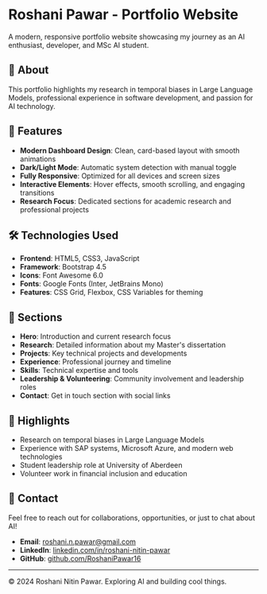 # Roshani Pawar - Portfolio Website

A modern, responsive portfolio website showcasing my journey as an AI enthusiast, developer, and MSc AI student.

## 🎯 About

This portfolio highlights my research in temporal biases in Large Language Models, professional experience in software development, and passion for AI technology.

## 🚀 Features

- **Modern Dashboard Design**: Clean, card-based layout with smooth animations
- **Dark/Light Mode**: Automatic system detection with manual toggle
- **Fully Responsive**: Optimized for all devices and screen sizes
- **Interactive Elements**: Hover effects, smooth scrolling, and engaging transitions
- **Research Focus**: Dedicated sections for academic research and professional projects

## 🛠️ Technologies Used

- **Frontend**: HTML5, CSS3, JavaScript
- **Framework**: Bootstrap 4.5
- **Icons**: Font Awesome 6.0
- **Fonts**: Google Fonts (Inter, JetBrains Mono)
- **Features**: CSS Grid, Flexbox, CSS Variables for theming

## 📱 Sections

- **Hero**: Introduction and current research focus
- **Research**: Detailed information about my Master's dissertation
- **Projects**: Key technical projects and developments
- **Experience**: Professional journey and timeline
- **Skills**: Technical expertise and tools
- **Leadership & Volunteering**: Community involvement and leadership roles
- **Contact**: Get in touch section with social links

## 🌟 Highlights

- Research on temporal biases in Large Language Models
- Experience with SAP systems, Microsoft Azure, and modern web technologies
- Student leadership role at University of Aberdeen
- Volunteer work in financial inclusion and education

## 📧 Contact

Feel free to reach out for collaborations, opportunities, or just to chat about AI!

- **Email**: roshani.n.pawar@gmail.com
- **LinkedIn**: [linkedin.com/in/roshani-nitin-pawar](https://linkedin.com/in/roshani-nitin-pawar)
- **GitHub**: [github.com/RoshaniPawar16](https://github.com/RoshaniPawar16)

---

© 2024 Roshani Nitin Pawar. Exploring AI and building cool things. 